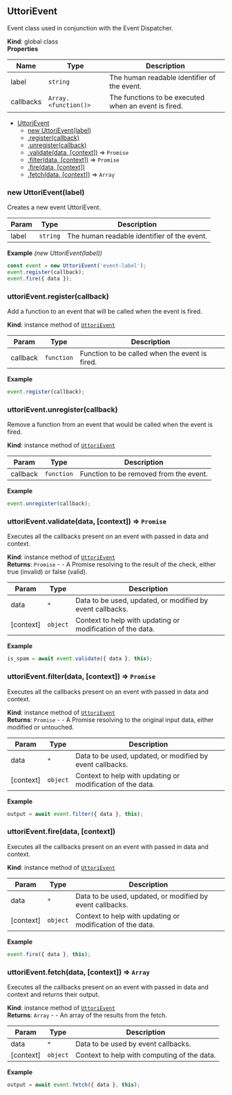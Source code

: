<a name="UttoriEvent"></a>

## UttoriEvent
Event class used in conjunction with the Event Dispatcher.

**Kind**: global class  
**Properties**

| Name | Type | Description |
| --- | --- | --- |
| label | <code>string</code> | The human readable identifier of the event. |
| callbacks | <code>Array.&lt;function()&gt;</code> | The functions to be executed when an event is fired. |


* [UttoriEvent](#UttoriEvent)
    * [new UttoriEvent(label)](#new_UttoriEvent_new)
    * [.register(callback)](#UttoriEvent+register)
    * [.unregister(callback)](#UttoriEvent+unregister)
    * [.validate(data, [context])](#UttoriEvent+validate) ⇒ <code>Promise</code>
    * [.filter(data, [context])](#UttoriEvent+filter) ⇒ <code>Promise</code>
    * [.fire(data, [context])](#UttoriEvent+fire)
    * [.fetch(data, [context])](#UttoriEvent+fetch) ⇒ <code>Array</code>

<a name="new_UttoriEvent_new"></a>

### new UttoriEvent(label)
Creates a new event UttoriEvent.


| Param | Type | Description |
| --- | --- | --- |
| label | <code>string</code> | The human readable identifier of the event. |

**Example** *(new UttoriEvent(label))*  
```js
const event = new UttoriEvent('event-label');
event.register(callback);
event.fire({ data });
```
<a name="UttoriEvent+register"></a>

### uttoriEvent.register(callback)
Add a function to an event that will be called when the event is fired.

**Kind**: instance method of [<code>UttoriEvent</code>](#UttoriEvent)  

| Param | Type | Description |
| --- | --- | --- |
| callback | <code>function</code> | Function to be called when the event is fired. |

**Example**  
```js
event.register(callback);
```
<a name="UttoriEvent+unregister"></a>

### uttoriEvent.unregister(callback)
Remove a function from an event that would be called when the event is fired.

**Kind**: instance method of [<code>UttoriEvent</code>](#UttoriEvent)  

| Param | Type | Description |
| --- | --- | --- |
| callback | <code>function</code> | Function to be removed from the event. |

**Example**  
```js
event.unregister(callback);
```
<a name="UttoriEvent+validate"></a>

### uttoriEvent.validate(data, [context]) ⇒ <code>Promise</code>
Executes all the callbacks present on an event with passed in data and context.

**Kind**: instance method of [<code>UttoriEvent</code>](#UttoriEvent)  
**Returns**: <code>Promise</code> - - A Promise resolving to the result of the check, either true (invalid) or false (valid).  

| Param | Type | Description |
| --- | --- | --- |
| data | <code>\*</code> | Data to be used, updated, or modified by event callbacks. |
| [context] | <code>object</code> | Context to help with updating or modification of the data. |

**Example**  
```js
is_spam = await event.validate({ data }, this);
```
<a name="UttoriEvent+filter"></a>

### uttoriEvent.filter(data, [context]) ⇒ <code>Promise</code>
Executes all the callbacks present on an event with passed in data and context.

**Kind**: instance method of [<code>UttoriEvent</code>](#UttoriEvent)  
**Returns**: <code>Promise</code> - - A Promise resolving to the original input data, either modified or untouched.  

| Param | Type | Description |
| --- | --- | --- |
| data | <code>\*</code> | Data to be used, updated, or modified by event callbacks. |
| [context] | <code>object</code> | Context to help with updating or modification of the data. |

**Example**  
```js
output = await event.filter({ data }, this);
```
<a name="UttoriEvent+fire"></a>

### uttoriEvent.fire(data, [context])
Executes all the callbacks present on an event with passed in data and context.

**Kind**: instance method of [<code>UttoriEvent</code>](#UttoriEvent)  

| Param | Type | Description |
| --- | --- | --- |
| data | <code>\*</code> | Data to be used, updated, or modified by event callbacks. |
| [context] | <code>object</code> | Context to help with updating or modification of the data. |

**Example**  
```js
event.fire({ data }, this);
```
<a name="UttoriEvent+fetch"></a>

### uttoriEvent.fetch(data, [context]) ⇒ <code>Array</code>
Executes all the callbacks present on an event with passed in data and context and returns their output.

**Kind**: instance method of [<code>UttoriEvent</code>](#UttoriEvent)  
**Returns**: <code>Array</code> - - An array of the results from the fetch.  

| Param | Type | Description |
| --- | --- | --- |
| data | <code>\*</code> | Data to be used by event callbacks. |
| [context] | <code>object</code> | Context to help with computing of the data. |

**Example**  
```js
output = await event.fetch({ data }, this);
```
